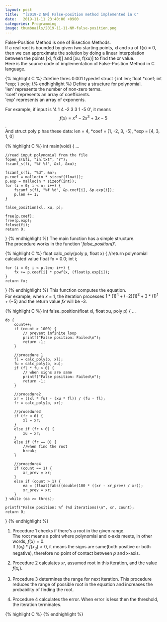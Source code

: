 ```yaml
---
layout: post
title:  "[2019-2 NM] False-position method implemented in C"
date:   2019-11-11 23:40:00 +0900
categories: Programming
image: thumbnails/2019-11-11-NM-false-position.png
---
```


False-Position Method is one of Bisection Methods.  
If a real root is bounded by given two starting points, xl and xu of f(x) = 0,  
then we can approximate the solution by doing a linear interpolation between the points [xl, f(xl)] and [xu, f(xu)] to find the xr value.  
Here is the source code of implementation of False-Position Method in C language.

{% highlight C %}
#define thres 0.001
typedef struct {
	int len;
	float *coef;
	int *exp;
} poly;
{% endhighlight %}
Define a structure for polynomial.  
'len' represents the number of non-zero terms.  
'coef' represents an array of coefficients.  
'exp' represents an array of exponents.  

For example, if input is '4 1 4 -2 3 3 1 -5 0', it means $$f(x) = x^4 - 2x^3 + 3x -5$$.  
And struct poly p has these data: len = 4, *coef = [1, -2, 3, -5], *exp = [4, 3, 1, 0]

{% highlight C %}
int main(void) {
	...

	//read input polynomial from the file
	fopen_s(&fi, "in.txt", "r");
	fscanf_s(fi, "%f %f", &xl, &xu);

	fscanf_s(fi, "%d", &n);
	p.coef = malloc(n * sizeof(float));
	p.exp = malloc(n * sizeof(int));
	for (i = 0; i < n; i++) {
		fscanf_s(fi, "%f %d", &p.coef[i], &p.exp[i]);
		p.len += 1;
	}

	false_position(xl, xu, p);

	free(p.coef);
	free(p.exp);
	fclose(fi);
	return 0;
}
{% endhighlight %}
The main function has a simple structure.  
The procedure works in the function '_false_position()_'.  

{% highlight C %}
float calc_poly(poly p, float x) {
	//return polynomial calculated value
	float fx = 0.0;
	int i;

	for (i = 0; i < p.len; i++) {
		fx += p.coef[i] * powf(x, (float)p.exp[i]);
	}
	return fx;
}
{% endhighlight %}
This function computes the equation.  
For example, when _x_ = 1, the iteration processes $1 * (1)^4 + (-2)(1)^3 + 3 * (1)^1 + (-5)$ and the return value _fx_ will be -3.


{% highlight C %}
int false_position(float xl, float xu, poly p) {
	...

	do {
		count++;
		if (count > 1000) {
			// prevent infinite loop
			printf("False position: Failed\n");
			return -1;
		}

		//procedure 1
		fl = calc_poly(p, xl);
		fu = calc_poly(p, xu);
		if (fl * fu > 0) {
			// when signs are same
			printf("False position: Failed\n");
			return -1;
		}

		//procedure2
		xr = ((xl * fu) - (xu * fl)) / (fu - fl);
		fr = calc_poly(p, xr);

		//procedure3
		if (fr < 0) {
			xl = xr;
		}
		else if (fr > 0) {
			xu = xr;
		}
		else if (fr == 0) {
			//when find the root
			break;
		}

		//procedure4
		if (count == 1) {
			xr_prev = xr;
		}
		else if (count > 1) {
			ea = (float)fabs((double)100 * ((xr - xr_prev) / xr));
			xr_prev = xr;
		}
	} while (ea >= thres);

	printf("False position: %f (%d iterations)\n", xr, count);
	return 0;
}
{% endhighlight %}

1. Procedure 1 checks if there's a root in the given range.  
The root means a point where polynomial and x-axis meets, in other words, $f(x) = 0$.  
If $f(x_l) * f(x_u) > 0$, it means the signs are same(both positive or both negative), therefore no point of contact between _p_ and x-axis.

1. Procedure 2 calculates _xr_, assumed root in this iteration, and the value $f(x_r)$.

1. Procedure 3 determines the range for next iteration.
This procedure reduces the range of possible root in the equation and increases the probability of finding the root.

1. Procedure 4 calculates the error. When error is less then the threshold, the iteration terminates.

{% highlight C %}
{% endhighlight %}
